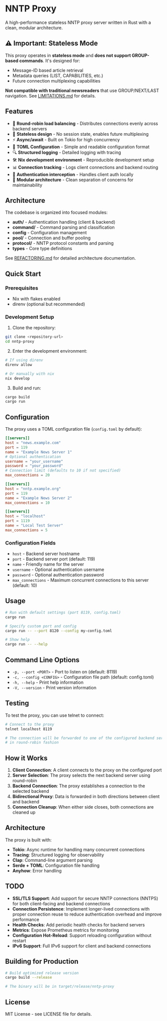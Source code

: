 # NNTP Proxy

A high-performance stateless NNTP proxy server written in Rust with a clean, modular architecture.

## ⚠️ Important: Stateless Mode

This proxy operates in **stateless mode** and **does not support GROUP-based commands**. It's designed for:
- Message-ID based article retrieval
- Metadata queries (LIST, CAPABILITIES, etc.)
- Future connection multiplexing capabilities

**Not compatible with traditional newsreaders** that use GROUP/NEXT/LAST navigation. See [LIMITATIONS.md](LIMITATIONS.md) for details.

## Features

- 🔄 **Round-robin load balancing** - Distributes connections evenly across backend servers
- 🚀 **Stateless design** - No session state, enables future multiplexing
- ⚡ **Async/await** - Built on Tokio for high concurrency
- 📝 **TOML Configuration** - Simple and readable configuration format
- 🔍 **Structured logging** - Detailed logging with tracing
- 🛠️ **Nix development environment** - Reproducible development setup
- 📊 **Connection tracking** - Logs client connections and backend routing
- 🔐 **Authentication interception** - Handles client auth locally
- 🧩 **Modular architecture** - Clean separation of concerns for maintainability

## Architecture

The codebase is organized into focused modules:

- **auth/** - Authentication handling (client & backend)
- **command/** - Command parsing and classification
- **config** - Configuration management
- **pool/** - Connection and buffer pooling
- **protocol/** - NNTP protocol constants and parsing
- **types** - Core type definitions

See [REFACTORING.md](REFACTORING.md) for detailed architecture documentation.

## Quick Start

### Prerequisites

- Nix with flakes enabled
- direnv (optional but recommended)

### Development Setup

1. Clone the repository:
```bash
git clone <repository-url>
cd nntp-proxy
```

2. Enter the development environment:
```bash
# If using direnv
direnv allow

# Or manually with nix
nix develop
```

3. Build and run:
```bash
cargo build
cargo run
```

## Configuration

The proxy uses a TOML configuration file (`config.toml` by default):

```toml
[[servers]]
host = "news.example.com"
port = 119
name = "Example News Server 1"
# Optional authentication
username = "your_username"
password = "your_password"
# Connection limit (defaults to 10 if not specified)
max_connections = 20

[[servers]]
host = "nntp.example.org"
port = 119
name = "Example News Server 2"
max_connections = 10

[[servers]]
host = "localhost"
port = 1119
name = "Local Test Server"
max_connections = 5
```

### Configuration Fields

- `host` - Backend server hostname
- `port` - Backend server port (default: 119)  
- `name` - Friendly name for the server
- `username` - Optional authentication username
- `password` - Optional authentication password
- `max_connections` - Maximum concurrent connections to this server (default: 10)

## Usage

```bash
# Run with default settings (port 8119, config.toml)
cargo run

# Specify custom port and config
cargo run -- --port 8120 --config my-config.toml

# Show help
cargo run -- --help
```

## Command Line Options

- `-p, --port <PORT>` - Port to listen on (default: 8119)
- `-c, --config <CONFIG>` - Configuration file path (default: config.toml)
- `-h, --help` - Print help information
- `-V, --version` - Print version information

## Testing

To test the proxy, you can use telnet to connect:

```bash
# Connect to the proxy
telnet localhost 8119

# The connection will be forwarded to one of the configured backend servers
# in round-robin fashion
```

## How it Works

1. **Client Connection**: A client connects to the proxy on the configured port
2. **Server Selection**: The proxy selects the next backend server using round-robin
3. **Backend Connection**: The proxy establishes a connection to the selected backend
4. **Bidirectional Proxy**: Data is forwarded in both directions between client and backend
5. **Connection Cleanup**: When either side closes, both connections are cleaned up

## Architecture

The proxy is built with:

- **Tokio**: Async runtime for handling many concurrent connections
- **Tracing**: Structured logging for observability
- **Clap**: Command-line argument parsing
- **Serde + TOML**: Configuration file handling
- **Anyhow**: Error handling

## TODO

- **SSL/TLS Support**: Add support for secure NNTP connections (NNTPS) for both client-facing and backend connections
- **Connection Persistence**: Implement longer-lived connections with proper connection reuse to reduce authentication overhead and improve performance
- **Health Checks**: Add periodic health checks for backend servers
- **Metrics**: Expose Prometheus metrics for monitoring
- **Configuration Hot-Reload**: Support reloading configuration without restart
- **IPv6 Support**: Full IPv6 support for client and backend connections

## Building for Production

```bash
# Build optimized release version
cargo build --release

# The binary will be in target/release/nntp-proxy
```

## License

MIT License - see LICENSE file for details.
